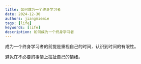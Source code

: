 ```yaml
---
title: 如何成为一个终身学习者
date: 2024-12-30
authors: jiangmiemie
tags: [life]
keywords: [life]
description: 如何成为一个终身学习者
---
```


成为一个终身学习者的前提是重视自己的时间，认识到时间的有限性。

避免在不必要的事情上拉扯自己的情绪。